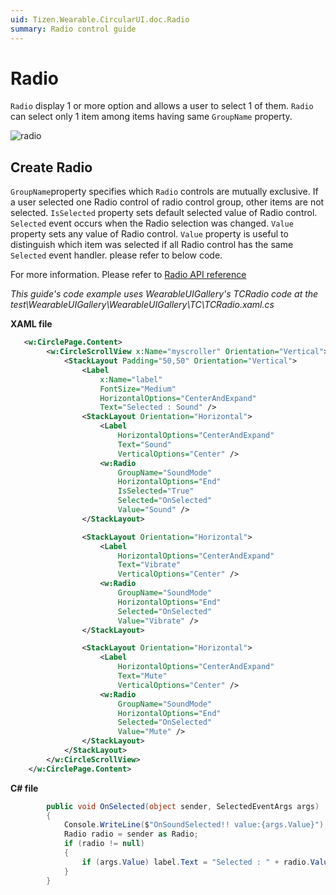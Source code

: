 ```yaml
---
uid: Tizen.Wearable.CircularUI.doc.Radio
summary: Radio control guide
---
```


# Radio
`Radio` display 1 or more option and allows a user to select 1 of them.
`Radio` can select only 1 item among items having same `GroupName` property.

![radio](data/radio.png)

## Create Radio
`GroupName`property specifies which `Radio` controls are mutually exclusive. If a user selected one Radio control of radio control group, other items are not selected.
`IsSelected` property sets default selected value of Radio control. `Selected` event occurs when the Radio selection was changed.
`Value` property sets any value of Radio control. `Value` property is useful to distinguish which item was selected if all Radio control has the same `Selected` event handler. please refer to below code.

For more information. Please refer to [Radio  API reference](https://samsung.github.io/Tizen.CircularUI/api/Tizen.Wearable.CircularUI.Forms.Radio.html)

_This guide's code example uses WearableUIGallery's TCRadio code at the test\WearableUIGallery\WearableUIGallery\TC\TCRadio.xaml.cs_

**XAML file**

```xml
   <w:CirclePage.Content>
        <w:CircleScrollView x:Name="myscroller" Orientation="Vertical">
            <StackLayout Padding="50,50" Orientation="Vertical">
                <Label
                    x:Name="label"
                    FontSize="Medium"
                    HorizontalOptions="CenterAndExpand"
                    Text="Selected : Sound" />
                <StackLayout Orientation="Horizontal">
                    <Label
                        HorizontalOptions="CenterAndExpand"
                        Text="Sound"
                        VerticalOptions="Center" />
                    <w:Radio
                        GroupName="SoundMode"
                        HorizontalOptions="End"
                        IsSelected="True"
                        Selected="OnSelected"
                        Value="Sound" />
                </StackLayout>

                <StackLayout Orientation="Horizontal">
                    <Label
                        HorizontalOptions="CenterAndExpand"
                        Text="Vibrate"
                        VerticalOptions="Center" />
                    <w:Radio
                        GroupName="SoundMode"
                        HorizontalOptions="End"
                        Selected="OnSelected"
                        Value="Vibrate" />
                </StackLayout>

                <StackLayout Orientation="Horizontal">
                    <Label
                        HorizontalOptions="CenterAndExpand"
                        Text="Mute"
                        VerticalOptions="Center" />
                    <w:Radio
                        GroupName="SoundMode"
                        HorizontalOptions="End"
                        Selected="OnSelected"
                        Value="Mute" />
                </StackLayout>
            </StackLayout>
        </w:CircleScrollView>
    </w:CirclePage.Content>
```

**C# file**
```cs
        public void OnSelected(object sender, SelectedEventArgs args)
        {
            Console.WriteLine($"OnSoundSelected!! value:{args.Value}");
            Radio radio = sender as Radio;
            if (radio != null)
            {
                if (args.Value) label.Text = "Selected : " + radio.Value;
            }
        }
```